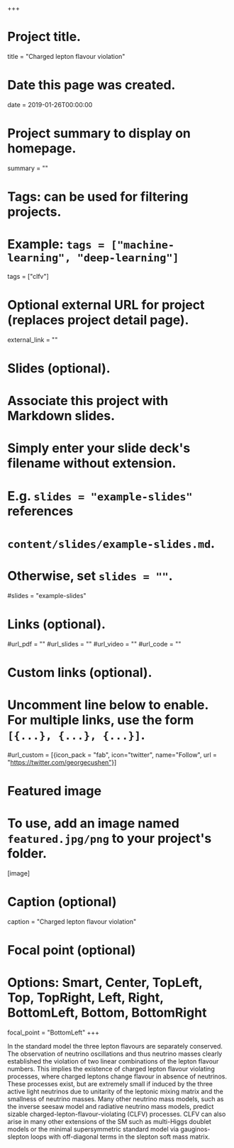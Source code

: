 +++
# Project title.
title = "Charged lepton flavour violation"

# Date this page was created.
date = 2019-01-26T00:00:00

# Project summary to display on homepage.
summary = ""

# Tags: can be used for filtering projects.
# Example: `tags = ["machine-learning", "deep-learning"]`
tags = ["clfv"]

# Optional external URL for project (replaces project detail page).
external_link = ""

# Slides (optional).
#   Associate this project with Markdown slides.
#   Simply enter your slide deck's filename without extension.
#   E.g. `slides = "example-slides"` references 
#   `content/slides/example-slides.md`.
#   Otherwise, set `slides = ""`.
#slides = "example-slides"

# Links (optional).
#url_pdf = ""
#url_slides = ""
#url_video = ""
#url_code = ""

# Custom links (optional).
#   Uncomment line below to enable. For multiple links, use the form `[{...}, {...}, {...}]`.
#url_custom = [{icon_pack = "fab", icon="twitter", name="Follow", url = "https://twitter.com/georgecushen"}]

# Featured image
# To use, add an image named `featured.jpg/png` to your project's folder. 
[image]
  # Caption (optional)
  caption = "Charged lepton flavour violation"
  
  # Focal point (optional)
  # Options: Smart, Center, TopLeft, Top, TopRight, Left, Right, BottomLeft, Bottom, BottomRight
  focal_point = "BottomLeft"
+++


In the standard model the three lepton flavours are separately conserved. The observation of neutrino oscillations and thus neutrino masses clearly established the violation of two linear combinations of the lepton flavour numbers. This implies the existence of charged lepton flavour violating processes, where charged leptons change flavour in absence of neutrinos. These processes exist, but are extremely small if induced by the three active light neutrinos due to unitarity of the leptonic mixing matrix and the
smallness of neutrino masses. Many other neutrino mass models, such as the inverse seesaw model and radiative neutrino mass models, predict sizable charged-lepton-flavour-violating (CLFV) processes.
CLFV can also arise in many other extensions of the SM such as multi-Higgs doublet models or the minimal supersymmetric standard model via gauginos-slepton loops with off-diagonal terms in the slepton soft mass matrix. 
 

